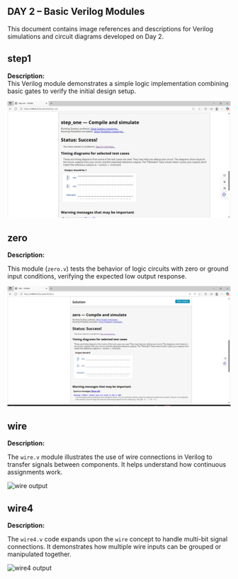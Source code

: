 ## DAY 2 – Basic Verilog Modules

This document contains image references and descriptions for Verilog simulations and circuit diagrams developed on Day 2.



## step1

**Description:**  
This Verilog module demonstrates a simple logic implementation combining basic gates to verify the initial design setup.  


![step1 output](https://github.com/elakkiya-07/hardware-101-coding-repo/blob/main/TASK%20I/day%20two%20task/step1.jpeg)



## zero

**Description:**

This module (`zero.v`) tests the behavior of logic circuits with zero or ground input conditions, verifying the expected low output response.

![zero output](https://github.com/elakkiya-07/hardware-101-coding-repo/blob/main/TASK%20I/day%20two%20task/zero.jpeg?)

## wire

**Description:**  

The `wire.v` module illustrates the use of wire connections in Verilog to transfer signals between components. It helps understand how continuous assignments work.  

![wire output](https://github.com/<elakkiya-07>/hardware-101-coding-repo/blob/main/TASK%20I/day%20two%20task/wire.jpeg)


## wire4

**Description:**  

The `wire4.v` code expands upon the `wire` concept to handle multi-bit signal connections. It demonstrates how multiple wire inputs can be grouped or manipulated together.  


![wire4 output](https://github.com/<elakkiya-07>/hardware-101-coding-repo/blob/main/TASK%20I/day%20two%20task/wire4.jpeg)







